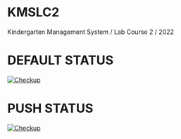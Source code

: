 # KMSLC2
Kindergarten Management System / Lab Course 2 / 2022 <br/>
# DEFAULT STATUS <br/>
[![Checkup](https://github.com/butrint24/KMSLC2/actions/workflows/dotnet.yml/badge.svg?branch=main)](https://github.com/butrint24/KMSLC2/actions/workflows/dotnet.yml)
<br/>
# PUSH STATUS <br/>
[![Checkup](https://github.com/butrint24/KMSLC2/actions/workflows/dotnet.yml/badge.svg?event=push)](https://github.com/butrint24/KMSLC2/actions/workflows/dotnet.yml)
